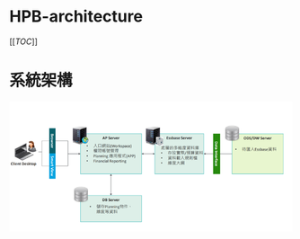 # HPB-architecture
[[_TOC_]]

# 系統架構

![HPB-architecture][01]




<!-- url references -->
[01]: _assets/HPB-architecture.png